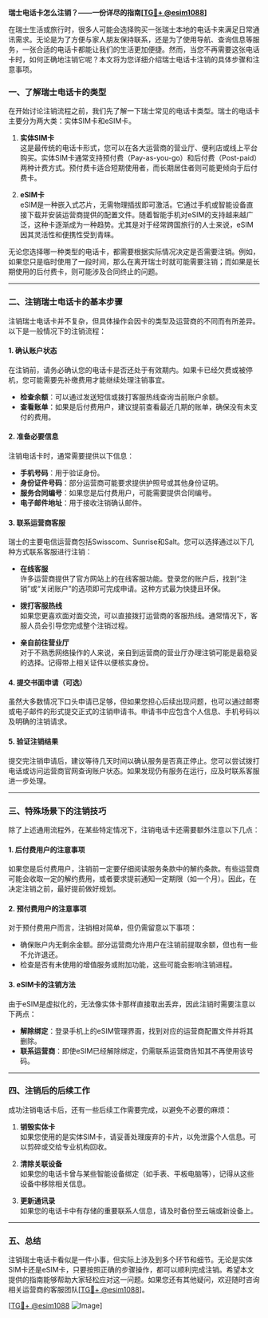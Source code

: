 **瑞士电话卡怎么注销？——一份详尽的指南[[TG💪+ @esim1088](https://t.me/s/esim1088)]**

在瑞士生活或旅行时，很多人可能会选择购买一张瑞士本地的电话卡来满足日常通讯需求。无论是为了方便与家人朋友保持联系，还是为了使用导航、查询信息等服务，一张合适的电话卡都能让我们的生活更加便捷。然而，当您不再需要这张电话卡时，如何正确地注销它呢？本文将为您详细介绍瑞士电话卡注销的具体步骤和注意事项。

### **一、了解瑞士电话卡的类型**

在开始讨论注销流程之前，我们先了解一下瑞士常见的电话卡类型。瑞士的电话卡主要分为两大类：实体SIM卡和eSIM卡。

1. **实体SIM卡**  
   这是最传统的电话卡形式，您可以在各大运营商的营业厅、便利店或线上平台购买。实体SIM卡通常支持预付费（Pay-as-you-go）和后付费（Post-paid）两种计费方式。预付费卡适合短期使用者，而长期居住者则可能更倾向于后付费卡。

2. **eSIM卡**  
   eSIM是一种嵌入式芯片，无需物理插拔即可激活。它通过手机或智能设备直接下载并安装运营商提供的配置文件。随着智能手机对eSIM的支持越来越广泛，这种卡逐渐成为一种趋势。尤其是对于经常跨国旅行的人士来说，eSIM因其灵活性和便携性受到青睐。

无论您选择哪一种类型的电话卡，都需要根据实际情况决定是否需要注销。例如，如果您只是临时使用了一段时间，那么在离开瑞士时就可能需要注销；而如果是长期使用的后付费卡，则可能涉及合同终止的问题。

---

### **二、注销瑞士电话卡的基本步骤**

注销瑞士电话卡并不复杂，但具体操作会因卡的类型及运营商的不同而有所差异。以下是一般情况下的注销流程：

#### **1. 确认账户状态**
在注销前，请务必确认您的电话卡是否还处于有效期内。如果卡已经欠费或被停机，您可能需要先补缴费用才能继续处理注销事宜。

- **检查余额**：可以通过发送短信或拨打客服热线查询当前账户余额。
- **查看账单**：如果是后付费用户，建议提前查看最近几期的账单，确保没有未支付的费用。

#### **2. 准备必要信息**
注销电话卡时，通常需要提供以下信息：
- **手机号码**：用于验证身份。
- **身份证件号码**：部分运营商可能要求提供护照号或其他身份证明。
- **服务合同编号**：如果您是后付费用户，可能需要提供合同编号。
- **电子邮件地址**：用于接收注销确认邮件。

#### **3. 联系运营商客服**
瑞士的主要电信运营商包括Swisscom、Sunrise和Salt。您可以选择通过以下几种方式联系客服进行注销：

- **在线客服**  
  许多运营商提供了官方网站上的在线客服功能。登录您的账户后，找到“注销”或“关闭账户”的选项即可完成申请。这种方式最为快捷且环保。

- **拨打客服热线**  
  如果您更喜欢面对面交流，可以直接拨打运营商的客服热线。通常情况下，客服人员会引导您完成整个注销过程。

- **亲自前往营业厅**  
  对于不熟悉网络操作的人来说，亲自到运营商的营业厅办理注销可能是最稳妥的选择。记得带上相关证件以便核实身份。

#### **4. 提交书面申请（可选）**
虽然大多数情况下口头申请已足够，但如果您担心后续出现问题，也可以通过邮寄或电子邮件的形式提交正式的注销申请书。申请书中应包含个人信息、手机号码以及明确的注销请求。

#### **5. 验证注销结果**
提交完注销申请后，建议等待几天时间以确认服务是否真正停止。您可以尝试拨打电话或访问运营商官网查询账户状态。如果发现仍有服务在运行，应及时联系客服进一步处理。

---

### **三、特殊场景下的注销技巧**

除了上述通用流程外，在某些特定情况下，注销电话卡还需要额外注意以下几点：

#### **1. 后付费用户的注意事项**
如果您是后付费用户，注销前一定要仔细阅读服务条款中的解约条款。有些运营商可能会收取一定的解约费用，或者要求提前通知一定期限（如一个月）。因此，在决定注销之前，最好提前做好规划。

#### **2. 预付费用户的注意事项**
对于预付费用户而言，注销相对简单，但仍需留意以下事项：
- 确保账户内无剩余金额。部分运营商允许用户在注销前提取余额，但也有一些不允许退还。
- 检查是否有未使用的增值服务或附加功能，这些可能会影响注销进程。

#### **3. eSIM卡的注销方法**
由于eSIM是虚拟化的，无法像实体卡那样直接取出丢弃，因此注销时需要注意以下两点：
- **解除绑定**：登录手机上的eSIM管理界面，找到对应的运营商配置文件并将其删除。
- **联系运营商**：即使eSIM已经解除绑定，仍需联系运营商告知其不再使用该号码。

---

### **四、注销后的后续工作**

成功注销电话卡后，还有一些后续工作需要完成，以避免不必要的麻烦：

1. **销毁实体卡**  
   如果您使用的是实体SIM卡，请妥善处理废弃的卡片，以免泄露个人信息。可以剪碎或交给专业机构回收。

2. **清除关联设备**  
   如果您的电话卡曾与某些智能设备绑定（如手表、平板电脑等），记得从这些设备中移除相关信息。

3. **更新通讯录**  
   如果您的电话卡中有存储的重要联系人信息，请及时备份至云端或新设备上。

---

### **五、总结**

注销瑞士电话卡看似是一件小事，但实际上涉及到多个环节和细节。无论是实体SIM卡还是eSIM卡，只要按照正确的步骤操作，都可以顺利完成注销。希望本文提供的指南能够帮助大家轻松应对这一问题。如果您还有其他疑问，欢迎随时咨询相关运营商的客服团队[[TG💪+ @esim1088](https://t.me/s/esim1088)]。

[[TG💪+ @esim1088](https://t.me/s/esim1088) ![Image](https://i.postimg.cc/4NQfJmqS/Snipaste-2025-05-13-00-14-12.png)]